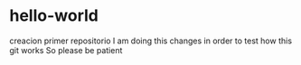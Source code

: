 # hello-world
creacion primer repositorio
I am doing this changes in order to test how this git works
So please be patient
